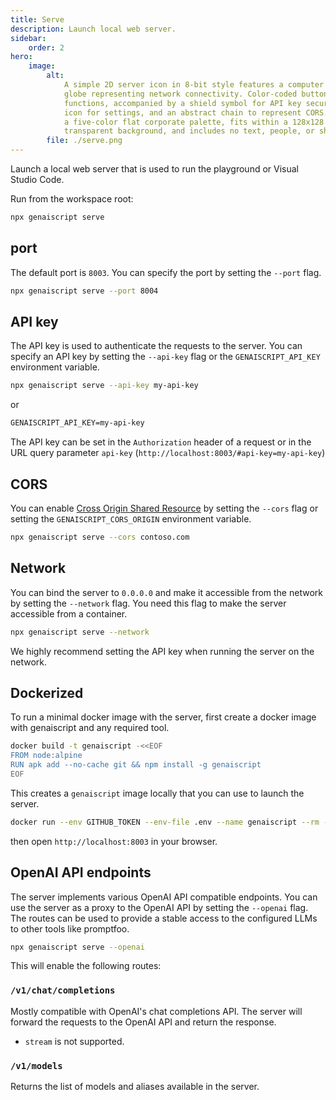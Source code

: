 ```yaml
---
title: Serve
description: Launch local web server.
sidebar:
    order: 2
hero:
    image:
        alt:
            A simple 2D server icon in 8-bit style features a computer tower and a
            globe representing network connectivity. Color-coded buttons indicate API
            functions, accompanied by a shield symbol for API key security, a gear
            icon for settings, and an abstract chain to represent CORS. The icon uses
            a five-color flat corporate palette, fits within a 128x128 frame, has a
            transparent background, and includes no text, people, or shadows.
        file: ./serve.png
---
```


Launch a local web server that is used to run the playground
or Visual Studio Code.

Run from the workspace root:

```bash
npx genaiscript serve
```

## port

The default port is `8003`. You can specify the port by setting the `--port` flag.

```bash
npx genaiscript serve --port 8004
```

## API key

The API key is used to authenticate the requests to the server.
You can specify an API key by setting the `--api-key` flag or the `GENAISCRIPT_API_KEY` environment variable.

```bash
npx genaiscript serve --api-key my-api-key
```

or

```txt title=".env"
GENAISCRIPT_API_KEY=my-api-key
```

The API key can be set in the `Authorization` header of a request or in the URL query parameter `api-key` (`http://localhost:8003/#api-key=my-api-key`)

## CORS

You can enable [Cross Origin Shared Resource](https://developer.mozilla.org/en-US/docs/Web/HTTP/CORS) by setting the `--cors` flag or setting the `GENAISCRIPT_CORS_ORIGIN` environment variable.

```bash
npx genaiscript serve --cors contoso.com
```

## Network

You can bind the server to `0.0.0.0` and make it accessible from the network by setting the `--network` flag. You need this flag to make the server accessible from a container.

```bash
npx genaiscript serve --network
```

We highly recommend setting the API key when running the server on the network.

## Dockerized

To run a minimal docker image with the server, first create a docker image with genaiscript and any required tool.

```sh
docker build -t genaiscript -<<EOF
FROM node:alpine
RUN apk add --no-cache git && npm install -g genaiscript
EOF
```

This creates a `genaiscript` image locally that you can use to launch the server.

```sh
docker run --env GITHUB_TOKEN --env-file .env --name genaiscript --rm -it --expose 8003 -p 8003:8003 -v ${PWD}:/workspace -w /workspace genaiscript genaiscript serve --network
```

then open `http://localhost:8003` in your browser.

## OpenAI API endpoints

The server implements various OpenAI API compatible endpoints. You can use the server as a proxy to the OpenAI API by setting the `--openai` flag.
The routes can be used to provide a stable access to the configured LLMs to other tools like promptfoo.

```bash
npx genaiscript serve --openai
```

This will enable the following routes:

### `/v1/chat/completions`

Mostly compatible with OpenAI's chat completions API. The server will forward the requests to the OpenAI API and return the response.

- `stream` is not supported.

### `/v1/models`

Returns the list of models and aliases available in the server.
